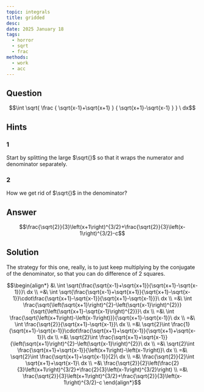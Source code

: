 ```yaml
---
topic: integrals
title: gridded
desc: 
date: 2025 January 18
tags:
  - horror
  - sqrt
  - frac
methods:
  - work
  - acc
---
```



## Question
```math
\int
  \sqrt{ \frac
    { \sqrt{x-1}+\sqrt{x+1} }
    { \sqrt{x+1}-\sqrt{x-1} }
  }
\ dx
```


## Hints

### 1
Start by splitting the large $\sqrt{}$ so that it wraps the numerator and denominator separately.

### 2
How we get rid of $\sqrt{}$ in the denominator?


## Answer
```math
\frac{\sqrt{2}}{3}\left(x+1\right)^{3/2}+\frac{\sqrt{2}}{3}\left(x-1\right)^{3/2}-c
```


## Solution

The strategy for this one, really, is to just keep multiplying by the conjugate of the denominator, so that you can do difference of 2 squares.

```math
\begin{align*}
  &\ \int \sqrt{\frac{\sqrt{x-1}+\sqrt{x+1}}{\sqrt{x+1}-\sqrt{x-1}}}\ dx
  \\ =&\ \int \sqrt{\frac{\sqrt{x-1}+\sqrt{x+1}}{\sqrt{x+1}-\sqrt{x-1}}\cdot\frac{\sqrt{x+1}-\sqrt{x-1}}{\sqrt{x+1}-\sqrt{x-1}}}\ dx
  \\ =&\ \int \frac{\sqrt{\left(\sqrt{x+1}\right)^{2}-\left(\sqrt{x-1}\right)^{2}}}{\sqrt{\left(\sqrt{x+1}-\sqrt{x-1}\right)^{2}}}\ dx
  \\ =&\ \int \frac{\sqrt{\left(x+1\right)-\left(x-1\right)}}{\sqrt{x+1}-\sqrt{x-1}}\ dx
  \\ =&\ \int \frac{\sqrt{2}}{\sqrt{x+1}-\sqrt{x-1}}\ dx
  \\ =&\ \sqrt{2}\int \frac{1}{\sqrt{x+1}-\sqrt{x-1}}\cdot\frac{\sqrt{x+1}+\sqrt{x-1}}{\sqrt{x+1}+\sqrt{x-1}}\ dx
  \\ =&\ \sqrt{2}\int \frac{\sqrt{x+1}+\sqrt{x-1}}{\left(\sqrt{x+1}\right)^{2}-\left(\sqrt{x-1}\right)^{2}}\ dx
  \\ =&\ \sqrt{2}\int \frac{\sqrt{x+1}+\sqrt{x-1}}{\left(x+1\right)-\left(x-1\right)}\ dx
  \\ =&\ \sqrt{2}\int \frac{\sqrt{x+1}+\sqrt{x-1}}{2}\ dx
  \\ =&\ \frac{\sqrt{2}}{2}\int \sqrt{x+1}+\sqrt{x-1}\ dx
  \\ =&\ \frac{\sqrt{2}}{2}\left(\frac{2}{3}\left(x+1\right)^{3/2}+\frac{2}{3}\left(x-1\right)^{3/2}\right)
  \\ =&\ \frac{\sqrt{2}}{3}\left(x+1\right)^{3/2}+\frac{\sqrt{2}}{3}\left(x-1\right)^{3/2}-c
\end{align*}
```
